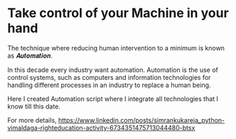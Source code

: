 # Take control of your Machine in your hand

The technique where reducing human intervention to a minimum is known as 𝑨𝒖𝒕𝒐𝒎𝒂𝒕𝒊𝒐𝒏.

In this decade every industry want automation.
Automation is the use of control systems, such as computers and information technologies for handling different processes in an industry to replace a human being. 

Here I created Automation script where I integrate all technologies that I know till this date.


For more details, https://www.linkedin.com/posts/simrankukareja_python-vimaldaga-righteducation-activity-6734351475713044480-btsx

